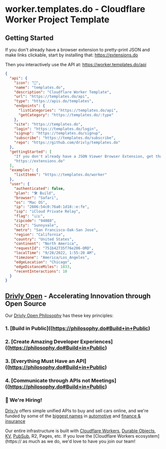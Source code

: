 # worker.templates.do - Cloudflare Worker Project Template

## Getting Started

If you don't already have a browser extension to pretty-print JSON and make links clickable, start by installing that: <https://extensions.do>

Then you interactively use the API at: <https://worker.templates.do/api>

```json
{
  "api": {
    "icon": "🚀",
    "name": "templates.do",
    "description": "Cloudflare Worker Template",
    "url": "https://templates.do/api",
    "type": "https://apis.do/templates",
    "endpoints": {
      "listCategories": "https://templates.do/api",
      "getCategory": "https://templates.do/:type"
    },
    "site": "https://templates.do",
    "login": "https://templates.do/login",
    "signup": "https://templates.do/signup",
    "subscribe": "https://templates.do/subscribe",
    "repo": "https://github.com/drivly/templates.do"
  },
  "gettingStarted": [
    "If you don't already have a JSON Viewer Browser Extension, get that first:",
    "https://extensions.do"
  ],
  "examples": {
    "listItems": "https://templates.do/worker"
  },
  "user": {
    "authenticated": false,
    "plan": "🛠 Build",
    "browser": "Safari",
    "os": "Mac OS",
    "ip": "2606:54c0:76a0:1d18::e:fe",
    "isp": "iCloud Private Relay",
    "flag": "🇺🇸",
    "zipcode": "94088",
    "city": "Sunnyvale",
    "metro": "San Francisco-Oak-San Jose",
    "region": "California",
    "country": "United States",
    "continent": "North America",
    "requestId": "751b42735f76e206-ORD",
    "localTime": "9/28/2022, 1:55:20 AM",
    "timezone": "America/Los_Angeles",
    "edgeLocation": "Chicago",
    "edgeDistanceMiles": 1833,
    "recentInteractions": 10
  }
}
```

## [Drivly Open](https://driv.ly/open) - Accelerating Innovation through Open Source

Our [Drivly Open Philosophy](https://philosophy.do) has these key principles:

### 1. [Build in Public]((https://philosophy.do#Build+in+Public)
### 2. [Create Amazing Developer Experiences]((https://philosophy.do#Build+in+Public)
### 3. [Everything Must Have an API]((https://philosophy.do#Build+in+Public)
### 4. [Communicate through APIs not Meetings]((https://philosophy.do#Build+in+Public)


###  🚀 We're Hiring!

[Driv.ly](https://driv.ly) offers simple unified APIs to buy and sell cars online, and we're funded by some of the [biggest names](https://twitter.com/TurnerNovak) in [automotive](https://fontinalis.com/team/#bill-ford) and [finance & insurance](https://www.detroit.vc)

Our entire infrastructure is built with [Cloudflare Workers](https://workers.do), [Durable Objects](https://durable.objects.do), [KV](https://kv.cf), [PubSub](https://pubsub.do), R2, Pages, etc.  If you love the [Cloudflare Workers ecosystem](https:// as much as we do, we'd love to have you join our team!

